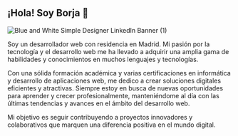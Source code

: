 ## ¡Hola! Soy Borja 👋

![Blue and White Simple Designer LinkedIn Banner (1)](https://github.com/user-attachments/assets/10eb49d2-7fcc-4bae-a944-236178023e56)

Soy un desarrollador web con residencia en Madrid. Mi pasión por la tecnología y el desarrollo web me ha llevado a adquirir una amplia gama de habilidades y conocimientos en muchos lenguajes y tecnologías.

Con una sólida formación académica y varias certificaciones en informática y desarrollo de aplicaciones web, me dedico a crear soluciones digitales eficientes y atractivas. Siempre estoy en busca de nuevas oportunidades para aprender y crecer profesionalmente, manteniéndome al día con las últimas tendencias y avances en el ámbito del desarrollo web.

Mi objetivo es seguir contribuyendo a proyectos innovadores y colaborativos que marquen una diferencia positiva en el mundo digital.












<!--
**BorjaCamara96/BorjaCamara96** is a ✨ _special_ ✨ repository because its `README.md` (this file) appears on your GitHub profile.

Here are some ideas to get you started:

- 🔭 I’m currently working on ...
- 🌱 I’m currently learning ...
- 👯 I’m looking to collaborate on ...
- 🤔 I’m looking for help with ...
- 💬 Ask me about ...
- 📫 How to reach me: ...
- 😄 Pronouns: ...
- ⚡ Fun fact: ...
-->
